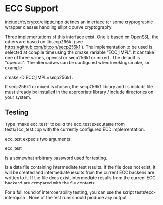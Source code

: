 ECC Support
===========

include/fc/crypto/elliptic.hpp defines an interface for some cryptographic
wrapper classes handling elliptic curve cryptography.

Three implementations of this interface exist. One is based on OpenSSL, the
others are based on libsecp256k1 (see https://github.com/bitcoin/secp256k1 ).
The implementation to be used is selected at compile time using the
cmake variable "ECC_IMPL". It can take one of three values, openssl or
secp256k1 or mixed .
The default is "openssl". The alternatives can be configured when invoking
cmake, for example

cmake -D ECC_IMPL=secp256k1 .

If secp256k1 or mixed is chosen, the secp256k1 library and its include file
must already be installed in the appropriate library / include directories on
your system.


Testing
-------

Type "make ecc_test" to build the ecc_test executable from tests/ecc_test.cpp
with the currently configured ECC implementation.

ecc_test expects two arguments:

ecc_test <pass> <interop-file>

<pass> is a somewhat arbitrary password used for testing.

<interop-file> is a data file containing intermediate test results.
If the file does not exist, it will be created and intermediate results from
the current ECC backend are written to it.
If the file does exist, intermediate results from the current ECC backend
are compared with the file contents.

For a full round of interoperability testing, you can use the script
tests/ecc-interop.sh .
None of the test runs should produce any output.


